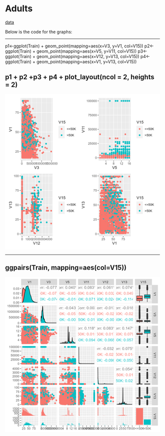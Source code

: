 # Adults


[data](https://raw.githubusercontent.com/NicJC/Adults/main/adult.csv)

Below is the code for the graphs:


---
p1<-ggplot(Train) +
  geom_point(mapping=aes(x=V3, y=V1, col=V15))
p2<-ggplot(Train) +
  geom_point(mapping=aes(x=V5, y=V11, col=V15))
p3<-ggplot(Train) +
  geom_point(mapping=aes(x=V12, y=V13, col=V15))
p4<-ggplot(Train) +
  geom_point(mapping=aes(x=V1, y=V13, col=V15))

p1 + p2 +p3 + p4 + plot_layout(ncol = 2, heights = 2) 
---

![](https://github.com/NicJC/Adults/blob/main/NaiveBayes.png)

---
ggpairs(Train, mapping=aes(col=V15)) 
---

![](https://github.com/NicJC/Adults/blob/main/NaiveBayes2.png)
